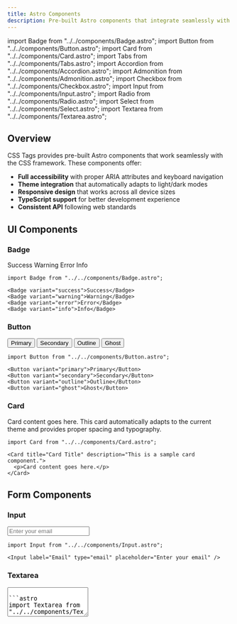 ```yaml
---
title: Astro Components
description: Pre-built Astro components that integrate seamlessly with CSS Tags for rapid UI development.
---
```


import Badge from "../../components/Badge.astro";
import Button from "../../components/Button.astro";
import Card from "../../components/Card.astro";
import Tabs from "../../components/Tabs.astro";
import Accordion from "../../components/Accordion.astro";
import Admonition from "../../components/Admonition.astro";
import Checkbox from "../../components/Checkbox.astro";
import Input from "../../components/Input.astro";
import Radio from "../../components/Radio.astro";
import Select from "../../components/Select.astro";
import Textarea from "../../components/Textarea.astro";

## Overview

CSS Tags provides pre-built Astro components that work seamlessly with the CSS framework. These components offer:

- **Full accessibility** with proper ARIA attributes and keyboard navigation
- **Theme integration** that automatically adapts to light/dark modes
- **Responsive design** that works across all device sizes
- **TypeScript support** for better development experience
- **Consistent API** following web standards

## UI Components

### Badge

<Badge variant="success">Success</Badge>
<Badge variant="warning">Warning</Badge>
<Badge variant="error">Error</Badge>
<Badge variant="info">Info</Badge>

```astro
import Badge from "../../components/Badge.astro";

<Badge variant="success">Success</Badge>
<Badge variant="warning">Warning</Badge>
<Badge variant="error">Error</Badge>
<Badge variant="info">Info</Badge>
```

### Button

<Button variant="primary">Primary</Button>
<Button variant="secondary">Secondary</Button>
<Button variant="outline">Outline</Button>
<Button variant="ghost">Ghost</Button>

```astro
import Button from "../../components/Button.astro";

<Button variant="primary">Primary</Button>
<Button variant="secondary">Secondary</Button>
<Button variant="outline">Outline</Button>
<Button variant="ghost">Ghost</Button>
```

### Card

<Card title="Card Title" description="This is a sample card component.">
  <p>Card content goes here. This card automatically adapts to the current theme and provides proper spacing and typography.</p>
</Card>

```astro
import Card from "../../components/Card.astro";

<Card title="Card Title" description="This is a sample card component.">
  <p>Card content goes here.</p>
</Card>
```

## Form Components

### Input

<Input label="Email" type="email" placeholder="Enter your email" />

```astro
import Input from "../../components/Input.astro";

<Input label="Email" type="email" placeholder="Enter your email" />
```

### Textarea

<Textarea label="Message" placeholder="Enter your message" rows="4" />

```astro
import Textarea from "../../components/Textarea.astro";

<Textarea label="Message" placeholder="Enter your message" rows="4" />
```

### Checkbox

<Checkbox label="I agree to the terms" />

```astro
import Checkbox from "../../components/Checkbox.astro";

<Checkbox label="I agree to the terms" />
```

### Radio Buttons

<Radio name="option" label="Option 1" value="1" />
<Radio name="option" label="Option 2" value="2" />

```astro
import Radio from "../../components/Radio.astro";

<Radio name="option" label="Option 1" value="1" />
<Radio name="option" label="Option 2" value="2" />
```

### Select

<Select label="Choose an option">
  <option value="1">Option 1</option>
  <option value="2">Option 2</option>
  <option value="3">Option 3</option>
</Select>

```astro
import Select from "../../components/Select.astro";

<Select label="Choose an option">
  <option value="1">Option 1</option>
  <option value="2">Option 2</option>
  <option value="3">Option 3</option>
</Select>
```

## Interactive Components

### Tabs

<Tabs>
  <div slot="tab1" data-title="Tab 1">Content for Tab 1</div>
  <div slot="tab2" data-title="Tab 2">Content for Tab 2</div>
  <div slot="tab3" data-title="Tab 3">Content for Tab 3</div>
</Tabs>

```astro
import Tabs from "../../components/Tabs.astro";

<Tabs>
  <div slot="tab1" data-title="Tab 1">Content for Tab 1</div>
  <div slot="tab2" data-title="Tab 2">Content for Tab 2</div>
  <div slot="tab3" data-title="Tab 3">Content for Tab 3</div>
</Tabs>
```

### Accordion

<Accordion>
  <div slot="item1" data-title="Section 1">Content for section 1</div>
  <div slot="item2" data-title="Section 2">Content for section 2</div>
  <div slot="item3" data-title="Section 3">Content for section 3</div>
</Accordion>

```astro
import Accordion from "../../components/Accordion.astro";

<Accordion>
  <div slot="item1" data-title="Section 1">Content for section 1</div>
  <div slot="item2" data-title="Section 2">Content for section 2</div>
  <div slot="item3" data-title="Section 3">Content for section 3</div>
</Accordion>
```

## Semantic Components

### Admonition

<Admonition type="info" title="Information">
  This is an informational message.
</Admonition>

<Admonition type="warning" title="Warning">
  This is a warning message.
</Admonition>

<Admonition type="error" title="Error">
  This is an error message.
</Admonition>

```astro
import Admonition from "../../components/Admonition.astro";

<Admonition type="info" title="Information">
  This is an informational message.
</Admonition>

<Admonition type="warning" title="Warning">
  This is a warning message.
</Admonition>

<Admonition type="error" title="Error">
  This is an error message.
</Admonition>
```

## Theme Integration

All components automatically adapt to the current theme (light/dark mode). The theme toggle in the header switches between themes, and all components will update their appearance accordingly.

## Accessibility

All components include proper accessibility features:
- Semantic HTML structure
- ARIA attributes where needed
- Keyboard navigation support
- Screen reader compatibility
- Focus management
- High contrast support

## Responsive Design

Components are designed to work across all device sizes:
- Mobile-first approach
- Touch-friendly interactions
- Responsive typography
- Flexible layouts
- Adaptive spacing

## Usage in MDX

These components can be imported and used in MDX files for rich documentation content. Simply import the component at the top of your MDX file and use it inline.</content>
</xai:function_call: write>
<parameter name="filePath">src/content/docs/components/astro-components.md